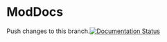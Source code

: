 # ModDocs


Push changes to this branch.[![Documentation Status](https://readthedocs.org/projects/moddocs1/badge/?version=master)](https://moddocs1.readthedocs.io/en/master/?badge=master)
